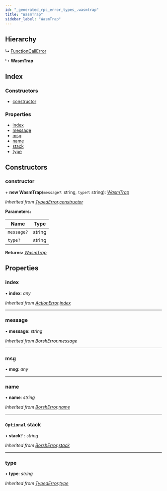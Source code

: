 ```yaml
---
id: "_generated_rpc_error_types_.wasmtrap"
title: "WasmTrap"
sidebar_label: "WasmTrap"
---
```


## Hierarchy

  ↳ [FunctionCallError](_generated_rpc_error_types_.functioncallerror.md)

  ↳ **WasmTrap**

## Index

### Constructors

* [constructor](_generated_rpc_error_types_.wasmtrap.md#constructor)

### Properties

* [index](_generated_rpc_error_types_.wasmtrap.md#index)
* [message](_generated_rpc_error_types_.wasmtrap.md#message)
* [msg](_generated_rpc_error_types_.wasmtrap.md#msg)
* [name](_generated_rpc_error_types_.wasmtrap.md#name)
* [stack](_generated_rpc_error_types_.wasmtrap.md#optional-stack)
* [type](_generated_rpc_error_types_.wasmtrap.md#type)

## Constructors

###  constructor

\+ **new WasmTrap**(`message?`: string, `type?`: string): *[WasmTrap](_generated_rpc_error_types_.wasmtrap.md)*

*Inherited from [TypedError](_utils_errors_.typederror.md).[constructor](_utils_errors_.typederror.md#constructor)*

**Parameters:**

Name | Type |
------ | ------ |
`message?` | string |
`type?` | string |

**Returns:** *[WasmTrap](_generated_rpc_error_types_.wasmtrap.md)*

## Properties

###  index

• **index**: *any*

*Inherited from [ActionError](_generated_rpc_error_types_.actionerror.md).[index](_generated_rpc_error_types_.actionerror.md#index)*

___

###  message

• **message**: *string*

*Inherited from [BorshError](_utils_serialize_.borsherror.md).[message](_utils_serialize_.borsherror.md#message)*

___

###  msg

• **msg**: *any*

___

###  name

• **name**: *string*

*Inherited from [BorshError](_utils_serialize_.borsherror.md).[name](_utils_serialize_.borsherror.md#name)*

___

### `Optional` stack

• **stack**? : *string*

*Inherited from [BorshError](_utils_serialize_.borsherror.md).[stack](_utils_serialize_.borsherror.md#optional-stack)*

___

###  type

• **type**: *string*

*Inherited from [TypedError](_utils_errors_.typederror.md).[type](_utils_errors_.typederror.md#type)*
